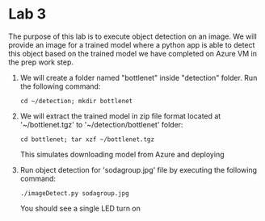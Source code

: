 # Lab 3
The purpose of this lab is to execute object detection on an image. We will provide an image for a trained model where a python app is able to detect 
this object based on the trained model we have completed on Azure VM in the prep work step.


1. We will create a folder named "bottlenet" inside "detection" folder. Run the following command: 

    ```
    cd ~/detection; mkdir bottlenet
    ```

2. We will extract  the trained model in zip file format located at '~/bottlenet.tgz' to '~/detection/bottlenet' folder:

    ```
    cd bottlenet; tar xzf ~/bottlenet.tgz
    ```

    This simulates downloading model from Azure and deploying

4. Run object detection for 'sodagroup.jpg' file by executing the following command:

    ```
    ./imageDetect.py sodagroup.jpg
    ```

    You should see a single LED turn on
